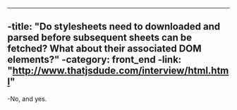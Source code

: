 ----
 -title: "Do stylesheets need to downloaded and parsed before subsequent sheets can be fetched? What about their associated DOM elements?"
 -category: front_end
 -link: "http://www.thatjsdude.com/interview/html.html"
 ----
 -No, and yes.
